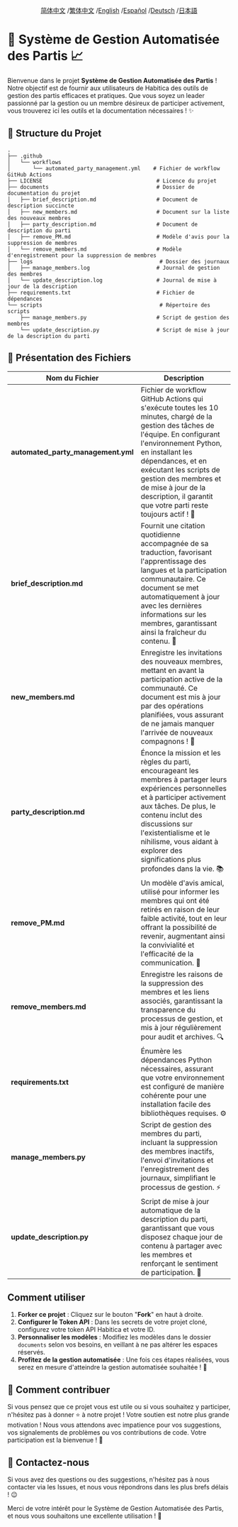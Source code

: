 <div align="center">

[简体中文](/README.md) /[繁体中文](/README/README_zh-TW.md) /[English](/README/README_en.md) /[Español](/README/README_es.md) /[Deutsch](/README/README_de.md) /[日本語](/README/README_ja.md)

</div>

# 🎉 Système de Gestion Automatisée des Partis 📈

Bienvenue dans le projet **Système de Gestion Automatisée des Partis** ! Notre objectif est de fournir aux utilisateurs de Habitica des outils de gestion des partis efficaces et pratiques. Que vous soyez un leader passionné par la gestion ou un membre désireux de participer activement, vous trouverez ici les outils et la documentation nécessaires ! ✨

## 🚀 Structure du Projet

```
.
├── .github
│   └── workflows
│       └── automated_party_management.yml    # Fichier de workflow GitHub Actions
├── LICENSE                                    # Licence du projet
├── documents                                  # Dossier de documentation du projet
│   ├── brief_description.md                   # Document de description succincte
│   ├── new_members.md                         # Document sur la liste des nouveaux membres
│   ├── party_description.md                   # Document de description du parti
│   ├── remove_PM.md                           # Modèle d'avis pour la suppression de membres
│   └── remove_members.md                      # Modèle d'enregistrement pour la suppression de membres
├── logs                                        # Dossier des journaux
│   ├── manage_members.log                     # Journal de gestion des membres
│   └── update_description.log                 # Journal de mise à jour de la description
├── requirements.txt                           # Fichier de dépendances
└── scripts                                     # Répertoire des scripts
    ├── manage_members.py                      # Script de gestion des membres
    └── update_description.py                  # Script de mise à jour de la description du parti
```

## 📄 Présentation des Fichiers

| Nom du Fichier                            | Description                                                   |
|---------------------------------------|------------------------------------------------------------|
| **automated_party_management.yml**    | Fichier de workflow GitHub Actions qui s'exécute toutes les 10 minutes, chargé de la gestion des tâches de l'équipe. En configurant l'environnement Python, en installant les dépendances, et en exécutant les scripts de gestion des membres et de mise à jour de la description, il garantit que votre parti reste toujours actif ! 🎯 |
| **brief_description.md**              | Fournit une citation quotidienne accompagnée de sa traduction, favorisant l'apprentissage des langues et la participation communautaire. Ce document se met automatiquement à jour avec les dernières informations sur les membres, garantissant ainsi la fraîcheur du contenu. 🌱 |
| **new_members.md**                    | Enregistre les invitations des nouveaux membres, mettant en avant la participation active de la communauté. Ce document est mis à jour par des opérations planifiées, vous assurant de ne jamais manquer l'arrivée de nouveaux compagnons ! 👥 |
| **party_description.md**              | Énonce la mission et les règles du parti, encourageant les membres à partager leurs expériences personnelles et à participer activement aux tâches. De plus, le contenu inclut des discussions sur l'existentialisme et le nihilisme, vous aidant à explorer des significations plus profondes dans la vie. 📚 |
| **remove_PM.md**                      | Un modèle d'avis amical, utilisé pour informer les membres qui ont été retirés en raison de leur faible activité, tout en leur offrant la possibilité de revenir, augmentant ainsi la convivialité et l'efficacité de la communication. 🤝 |
| **remove_members.md**                 | Enregistre les raisons de la suppression des membres et les liens associés, garantissant la transparence du processus de gestion, et mis à jour régulièrement pour audit et archives. 🔍 |
| **requirements.txt**                  | Énumère les dépendances Python nécessaires, assurant que votre environnement est configuré de manière cohérente pour une installation facile des bibliothèques requises. ⚙️ |
| **manage_members.py**                 | Script de gestion des membres du parti, incluant la suppression des membres inactifs, l'envoi d'invitations et l'enregistrement des journaux, simplifiant le processus de gestion. ⚡️ |
| **update_description.py**             | Script de mise à jour automatique de la description du parti, garantissant que vous disposez chaque jour de contenu à partager avec les membres et renforçant le sentiment de participation. 🌟 |

## Comment utiliser

1. **Forker ce projet** : Cliquez sur le bouton "**Fork**" en haut à droite.
2. **Configurer le Token API** : Dans les secrets de votre projet cloné, configurez votre token API Habitica et votre ID.
3. **Personnaliser les modèles** : Modifiez les modèles dans le dossier `documents` selon vos besoins, en veillant à ne pas altérer les espaces réservés.
4. **Profitez de la gestion automatisée** : Une fois ces étapes réalisées, vous serez en mesure d'atteindre la gestion automatisée souhaitée ! 🚀

## 🌟 Comment contribuer

Si vous pensez que ce projet vous est utile ou si vous souhaitez y participer, n'hésitez pas à donner ⭐️ à notre projet ! Votre soutien est notre plus grande motivation ! Nous vous attendons avec impatience pour vos suggestions, vos signalements de problèmes ou vos contributions de code. Votre participation est la bienvenue ! 💪

## 📧 Contactez-nous

Si vous avez des questions ou des suggestions, n'hésitez pas à nous contacter via les Issues, et nous vous répondrons dans les plus brefs délais ! 😉 

Merci de votre intérêt pour le Système de Gestion Automatisée des Partis, et nous vous souhaitons une excellente utilisation ! 🎉